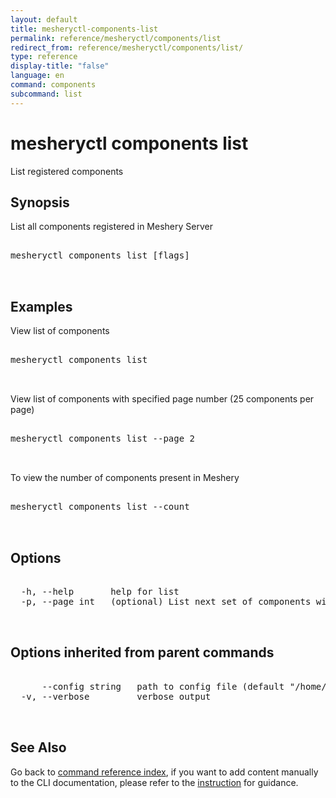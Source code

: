 ```yaml
---
layout: default
title: mesheryctl-components-list
permalink: reference/mesheryctl/components/list
redirect_from: reference/mesheryctl/components/list/
type: reference
display-title: "false"
language: en
command: components
subcommand: list
---
```


# mesheryctl components list

List registered components

## Synopsis

List all components registered in Meshery Server
<pre class='codeblock-pre'>
<div class='codeblock'>
mesheryctl components list [flags]

</div>
</pre> 

## Examples

View list of components
<pre class='codeblock-pre'>
<div class='codeblock'>
mesheryctl components list

</div>
</pre> 

View list of components with specified page number (25 components per page)
<pre class='codeblock-pre'>
<div class='codeblock'>
mesheryctl components list --page 2

</div>
</pre> 

To view the number of components present in Meshery
<pre class='codeblock-pre'>
<div class='codeblock'>
mesheryctl components list --count

</div>
</pre> 

## Options

<pre class='codeblock-pre'>
<div class='codeblock'>
  -h, --help       help for list
  -p, --page int   (optional) List next set of components with --page (default = 1) (default 1)

</div>
</pre>

## Options inherited from parent commands

<pre class='codeblock-pre'>
<div class='codeblock'>
      --config string   path to config file (default "/home/aadhitya/.meshery/config.yaml")
  -v, --verbose         verbose output

</div>
</pre>

## See Also

Go back to [command reference index](/reference/mesheryctl/), if you want to add content manually to the CLI documentation, please refer to the [instruction](/project/contributing/contributing-cli#preserving-manually-added-documentation) for guidance.
